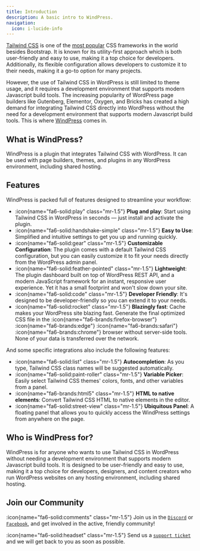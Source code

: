 ```yaml
---
title: Introduction
description: A basic intro to WindPress.
navigation:
  icon: i-lucide-info
---
```


[Tailwind CSS](https://tailwindcss.com/) is one of the [most popular](https://2023.stateofcss.com/en-US/css-frameworks/) CSS frameworks in the world besides Bootstrap. It is known for its utility-first approach which is both user-friendly and easy to use, making it a top choice for developers. Additionally, its flexible configuration allows developers to customize it to their needs, making it a go-to option for many projects.

However, the use of Tailwind CSS in WordPress is still limited to theme usage, and it requires a development environment that supports modern Javascript build tools. The increasing popularity of WordPress page builders like Gutenberg, Elementor, Oxygen, and Bricks has created a high demand for integrating Tailwind CSS directly into WordPress without the need for a development environment that supports modern Javascript build tools. This is where [WindPress](/) comes in.

## What is WindPress?

WindPress is a plugin that integrates Tailwind CSS with WordPress. It can be used with page builders, themes, and plugins in any WordPress environment, including shared hosting.

## Features

WindPress is packed full of features designed to streamline your workflow:

- :icon{name="fa6-solid:play" class="mr-1.5"} **Plug and play**: Start using Tailwind CSS in WordPress in seconds — just install and activate the plugin.
- :icon{name="fa6-solid:handshake-simple" class="mr-1.5"} **Easy to Use**: Simplified and intuitive settings to get you up and running quickly.
- :icon{name="fa6-solid:gear" class="mr-1.5"} **Customizable Configuration**: The plugin comes with a default Tailwind CSS configuration, but you can easily customize it to fit your needs directly from the WordPress admin panel.
- :icon{name="fa6-solid:feather-pointed" class="mr-1.5"} **Lightweight**: The plugin dashboard built on top of WordPress REST API, and a modern JavaScript framework for an instant, responsive user experience. Yet it has a small footprint and won't slow down your site.
- :icon{name="fa6-solid:code" class="mr-1.5"} **Developer Friendly**: It's designed to be developer-friendly so you can extend it to your needs.
- :icon{name="fa6-solid:rocket" class="mr-1.5"} **Blazingly fast**: Cache makes your WordPress site blazing fast. Generate the final optimized CSS file in the <span class="px-1.5"> :icon{name="fa6-brands:firefox-browser"} :icon{name="fa6-brands:edge"} :icon{name="fa6-brands:safari"} :icon{name="fa6-brands:chrome"} </span> browser without server-side tools. None of your data is transferred over the network.

And some specific integrations also include the following features:

- :icon{name="fa6-solid:list" class="mr-1.5"} **Autocompletion**: As you type, Tailwind CSS class names will be suggested automatically.
- :icon{name="fa6-solid:paint-roller" class="mr-1.5"} **Variable Picker**: Easily select Tailwind CSS themes' colors, fonts, and other variables from a panel.
- :icon{name="fa6-brands:html5" class="mr-1.5"} **HTML to native elements**: Convert Tailwind CSS HTML to native elements in the editor.
- :icon{name="fa6-solid:street-view" class="mr-1.5"} **Ubiquitous Panel**: A floating panel that allows you to quickly access the WindPress settings from anywhere on the page.

## Who is WindPress for?

WindPress is for anyone who wants to use Tailwind CSS in WordPress without needing a development environment that supports modern Javascript build tools. It is designed to be user-friendly and easy to use, making it a top choice for developers, designers, and content creators who run WordPress websites on any hosting environment, including shared hosting.

## Join our Community

:icon{name="fa6-solid:comments" class="mr-1.5"} Join us in the [`Discord`](/go/discord) or [`Facebook`](/go/facebook), and get involved in the active, friendly community!

:icon{name="fa6-solid:headset" class="mr-1.5"} Send us a [`support ticket`](https://rosua.org/support-portal) and we will get back to you as soon as possible.
